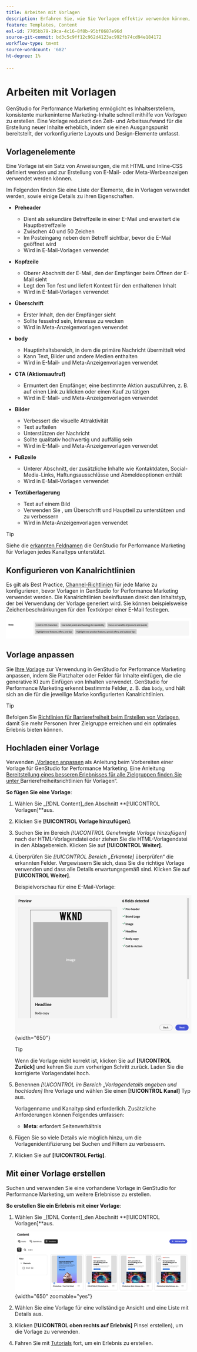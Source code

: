 ```yaml
---
title: Arbeiten mit Vorlagen
description: Erfahren Sie, wie Sie Vorlagen effektiv verwenden können, um Ihren Kreativprozess in Adobe GenStudio for Performance Marketing zu optimieren.
feature: Templates, Content
exl-id: 7705bb79-19ca-4c16-8f8b-95bf8687e96d
source-git-commit: bd3c5c9ff12c962d4123ac992fb74cd94e184172
workflow-type: tm+mt
source-wordcount: '682'
ht-degree: 1%

---
```


# Arbeiten mit Vorlagen

GenStudio for Performance Marketing ermöglicht es Inhaltserstellern, konsistente markeninterne Marketing-Inhalte schnell mithilfe von _Vorlagen_ zu erstellen. Eine Vorlage reduziert den Zeit- und Arbeitsaufwand für die Erstellung neuer Inhalte erheblich, indem sie einen Ausgangspunkt bereitstellt, der vorkonfigurierte Layouts und Design-Elemente umfasst.

## Vorlagenelemente

Eine Vorlage ist ein Satz von Anweisungen, die mit HTML und Inline-CSS definiert werden und zur Erstellung von E-Mail- oder Meta-Werbeanzeigen verwendet werden können.

Im Folgenden finden Sie eine Liste der Elemente, die in Vorlagen verwendet werden, sowie einige Details zu ihren Eigenschaften.

- **Preheader**

   - Dient als sekundäre Betreffzeile in einer E-Mail und erweitert die Hauptbetreffzeile
   - Zwischen 40 und 50 Zeichen
   - Im Posteingang neben dem Betreff sichtbar, bevor die E-Mail geöffnet wird
   - Wird in E-Mail-Vorlagen verwendet

- **Kopfzeile**

   - Oberer Abschnitt der E-Mail, den der Empfänger beim Öffnen der E-Mail sieht
   - Legt den Ton fest und liefert Kontext für den enthaltenen Inhalt
   - Wird in E-Mail-Vorlagen verwendet

- **Überschrift**

   - Erster Inhalt, den der Empfänger sieht
   - Sollte fesselnd sein, Interesse zu wecken
   - Wird in Meta-Anzeigenvorlagen verwendet

- **body**

   - Hauptinhaltsbereich, in dem die primäre Nachricht übermittelt wird
   - Kann Text, Bilder und andere Medien enthalten
   - Wird in E-Mail- und Meta-Anzeigenvorlagen verwendet

- **CTA (Aktionsaufruf)**

   - Ermuntert den Empfänger, eine bestimmte Aktion auszuführen, z. B. auf einen Link zu klicken oder einen Kauf zu tätigen
   - Wird in E-Mail- und Meta-Anzeigenvorlagen verwendet

- **Bilder**

   - Verbessert die visuelle Attraktivität
   - Text aufteilen
   - Unterstützen der Nachricht
   - Sollte qualitativ hochwertig und auffällig sein
   - Wird in E-Mail- und Meta-Anzeigenvorlagen verwendet

- **Fußzeile**

   - Unterer Abschnitt, der zusätzliche Inhalte wie Kontaktdaten, Social-Media-Links, Haftungsausschlüsse und Abmeldeoptionen enthält
   - Wird in E-Mail-Vorlagen verwendet

- **Textüberlagerung**

   - Text auf einem Bild
   - Verwenden Sie , um Überschrift und Hauptteil zu unterstützen und zu verbessern
   - Wird in Meta-Anzeigenvorlagen verwendet

>[!TIP]
>
>Siehe die [erkannten Feldnamen](customize-template.md#recognized-field-names) die GenStudio for Performance Marketing für Vorlagen jedes Kanaltyps unterstützt.

## Konfigurieren von Kanalrichtlinien

Es gilt als Best Practice, [Channel-Richtlinien](../guidelines/brands.md#channel-guidelines) für jede Marke zu konfigurieren, bevor Vorlagen in GenStudio for Performance Marketing verwendet werden. Die Kanalrichtlinien beeinflussen direkt den Inhaltstyp, der bei Verwendung der Vorlage generiert wird. Sie können beispielsweise Zeichenbeschränkungen für den Textkörper einer E-Mail festlegen.

![Technische Daten des Textkörpers](/help/assets/channel-email-body.png)

## Vorlage anpassen

Sie [Ihre Vorlage](customize-template.md) zur Verwendung in GenStudio for Performance Marketing anpassen, indem Sie Platzhalter oder Felder für Inhalte einfügen, die die generative KI zum Einfügen von Inhalten verwendet. GenStudio for Performance Marketing erkennt bestimmte Felder, z. B. das `body`, und hält sich an die für die jeweilige Marke konfigurierten Kanalrichtlinien.

>[!TIP]
>
>Befolgen Sie [Richtlinien für Barrierefreiheit beim Erstellen von Vorlagen](accessibility-for-templates.md), damit Sie mehr Personen Ihrer Zielgruppe erreichen und ein optimales Erlebnis bieten können.

## Hochladen einer Vorlage

Verwenden [ „Vorlagen anpassen](customize-template.md) als Anleitung beim Vorbereiten einer Vorlage für GenStudio for Performance Marketing. Eine Anleitung [ Bereitstellung eines besseren Erlebnisses für alle Zielgruppen finden Sie unter ](accessibility-for-templates.md)Barrierefreiheitsrichtlinien für Vorlagen“.

**So fügen Sie eine Vorlage**:

1. Wählen Sie _[!DNL Content]_den Abschnitt **[!UICONTROL Vorlagen]**aus.

1. Klicken Sie **[!UICONTROL Vorlage hinzufügen]**.

1. Suchen Sie im Bereich _[!UICONTROL Genehmigte Vorlage hinzufügen]_ nach der HTML-Vorlagendatei oder ziehen Sie die HTML-Vorlagendatei in den Ablagebereich. Klicken Sie auf **[!UICONTROL Weiter]**.

1. Überprüfen Sie _[!UICONTROL Bereich „Erkannte]_ überprüfen“ die erkannten Felder. Vergewissern Sie sich, dass Sie die richtige Vorlage verwenden und dass alle Details erwartungsgemäß sind. Klicken Sie auf **[!UICONTROL Weiter]**.

   Beispielvorschau für eine E-Mail-Vorlage:

   ![Vorschau der Felder erkannt](../../assets/template-detected-fields.png){width="650"}

   >[!TIP]
   >
   >Wenn die Vorlage nicht korrekt ist, klicken Sie auf **[!UICONTROL Zurück]** und kehren Sie zum vorherigen Schritt zurück. Laden Sie die korrigierte Vorlagendatei hoch.

1. Benennen _[!UICONTROL im Bereich „Vorlagendetails angeben und hochladen]_ Ihre Vorlage und wählen Sie einen **[!UICONTROL Kanal]** Typ aus.

   Vorlagenname und Kanaltyp sind erforderlich. Zusätzliche Anforderungen können Folgendes umfassen:

   - **Meta**: erfordert Seitenverhältnis
   <!-- - **Display ads**: requires Dimensions -->

1. Fügen Sie so viele Details wie möglich hinzu, um die Vorlagenidentifizierung bei Suchen und Filtern zu verbessern.

1. Klicken Sie auf **[!UICONTROL Fertig]**.

## Mit einer Vorlage erstellen

Suchen und verwenden Sie eine vorhandene Vorlage in GenStudio for Performance Marketing, um weitere Erlebnisse zu erstellen.

**So erstellen Sie ein Erlebnis mit einer Vorlage**:

1. Wählen Sie _[!DNL Content]_den Abschnitt **[!UICONTROL Vorlagen]**aus.

   ![Liste der Inhaltsvorlagen](../../assets/content-templates.png){width="650" zoomable="yes"}

1. Wählen Sie eine Vorlage für eine vollständige Ansicht und eine Liste mit Details aus.

1. Klicken **[!UICONTROL oben rechts auf Erlebnis]** Pinsel erstellen), um die Vorlage zu verwenden.

1. Fahren Sie mit [Tutorials](/help/tutorials/tutorials.md) fort, um ein Erlebnis zu erstellen.

